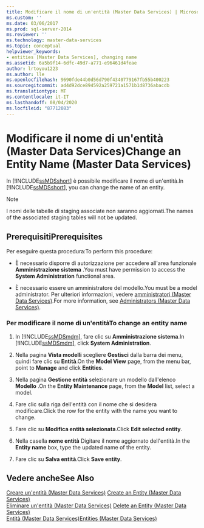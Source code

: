 ```yaml
---
title: Modificare il nome di un'entità (Master Data Services) | Microsoft Docs
ms.custom: ''
ms.date: 03/06/2017
ms.prod: sql-server-2014
ms.reviewer: ''
ms.technology: master-data-services
ms.topic: conceptual
helpviewer_keywords:
- entities [Master Data Services], changing name
ms.assetid: 6a5b9f14-6dfc-49d7-a771-e96461d4feae
author: lrtoyou1223
ms.author: lle
ms.openlocfilehash: 9690fde44b0d56d790f4340779167fb55b400223
ms.sourcegitcommit: ad4d92dce894592a259721a1571b1d8736abacdb
ms.translationtype: MT
ms.contentlocale: it-IT
ms.lasthandoff: 08/04/2020
ms.locfileid: "87712083"
---
```

# <a name="change-an-entity-name-master-data-services"></a><span data-ttu-id="2428d-102">Modificare il nome di un'entità (Master Data Services)</span><span class="sxs-lookup"><span data-stu-id="2428d-102">Change an Entity Name (Master Data Services)</span></span>
  <span data-ttu-id="2428d-103">In [!INCLUDE[ssMDSshort](../includes/ssmdsshort-md.md)] è possibile modificare il nome di un'entità.</span><span class="sxs-lookup"><span data-stu-id="2428d-103">In [!INCLUDE[ssMDSshort](../includes/ssmdsshort-md.md)], you can change the name of an entity.</span></span>  
  
> [!NOTE]  
>  <span data-ttu-id="2428d-104">I nomi delle tabelle di staging associate non saranno aggiornati.</span><span class="sxs-lookup"><span data-stu-id="2428d-104">The names of the associated staging tables will not be updated.</span></span>  
  
## <a name="prerequisites"></a><span data-ttu-id="2428d-105">Prerequisiti</span><span class="sxs-lookup"><span data-stu-id="2428d-105">Prerequisites</span></span>  
 <span data-ttu-id="2428d-106">Per eseguire questa procedura:</span><span class="sxs-lookup"><span data-stu-id="2428d-106">To perform this procedure:</span></span>  
  
-   <span data-ttu-id="2428d-107">È necessario disporre di autorizzazione per accedere all'area funzionale **Amministrazione sistema** .</span><span class="sxs-lookup"><span data-stu-id="2428d-107">You must have permission to access the **System Administration** functional area.</span></span>  
  
-   <span data-ttu-id="2428d-108">È necessario essere un amministratore del modello.</span><span class="sxs-lookup"><span data-stu-id="2428d-108">You must be a model administrator.</span></span> <span data-ttu-id="2428d-109">Per ulteriori informazioni, vedere [amministratori &#40;Master Data Services&#41;](administrators-master-data-services.md).</span><span class="sxs-lookup"><span data-stu-id="2428d-109">For more information, see [Administrators &#40;Master Data Services&#41;](administrators-master-data-services.md).</span></span>  
  
### <a name="to-change-an-entity-name"></a><span data-ttu-id="2428d-110">Per modificare il nome di un'entità</span><span class="sxs-lookup"><span data-stu-id="2428d-110">To change an entity name</span></span>  
  
1.  <span data-ttu-id="2428d-111">In [!INCLUDE[ssMDSmdm](../includes/ssmdsmdm-md.md)], fare clic su **Amministrazione sistema**.</span><span class="sxs-lookup"><span data-stu-id="2428d-111">In [!INCLUDE[ssMDSmdm](../includes/ssmdsmdm-md.md)], click **System Administration**.</span></span>  
  
2.  <span data-ttu-id="2428d-112">Nella pagina **Vista modelli** scegliere **Gestisci** dalla barra dei menu, quindi fare clic su **Entità**.</span><span class="sxs-lookup"><span data-stu-id="2428d-112">On the **Model View** page, from the menu bar, point to **Manage** and click **Entities**.</span></span>  
  
3.  <span data-ttu-id="2428d-113">Nella pagina **Gestione entità** selezionare un modello dall'elenco **Modello** .</span><span class="sxs-lookup"><span data-stu-id="2428d-113">On the **Entity Maintenance** page, from the **Model** list, select a model.</span></span>  
  
4.  <span data-ttu-id="2428d-114">Fare clic sulla riga dell'entità con il nome che si desidera modificare.</span><span class="sxs-lookup"><span data-stu-id="2428d-114">Click the row for the entity with the name you want to change.</span></span>  
  
5.  <span data-ttu-id="2428d-115">Fare clic su **Modifica entità selezionata**.</span><span class="sxs-lookup"><span data-stu-id="2428d-115">Click **Edit selected entity**.</span></span>  
  
6.  <span data-ttu-id="2428d-116">Nella casella **nome entità** Digitare il nome aggiornato dell'entità.</span><span class="sxs-lookup"><span data-stu-id="2428d-116">In the **Entity name** box, type the updated name of the entity.</span></span>  
  
7.  <span data-ttu-id="2428d-117">Fare clic su **Salva entità**.</span><span class="sxs-lookup"><span data-stu-id="2428d-117">Click **Save entity**.</span></span>  
  
## <a name="see-also"></a><span data-ttu-id="2428d-118">Vedere anche</span><span class="sxs-lookup"><span data-stu-id="2428d-118">See Also</span></span>  
 <span data-ttu-id="2428d-119">[Creare un'entità &#40;Master Data Services&#41;](create-an-entity-master-data-services.md) </span><span class="sxs-lookup"><span data-stu-id="2428d-119">[Create an Entity &#40;Master Data Services&#41;](create-an-entity-master-data-services.md) </span></span>  
 <span data-ttu-id="2428d-120">[Eliminare un'entità &#40;Master Data Services&#41;](delete-an-entity-master-data-services.md) </span><span class="sxs-lookup"><span data-stu-id="2428d-120">[Delete an Entity &#40;Master Data Services&#41;](delete-an-entity-master-data-services.md) </span></span>  
 [<span data-ttu-id="2428d-121">Entità &#40;Master Data Services&#41;</span><span class="sxs-lookup"><span data-stu-id="2428d-121">Entities &#40;Master Data Services&#41;</span></span>](entities-master-data-services.md)  
  
  
